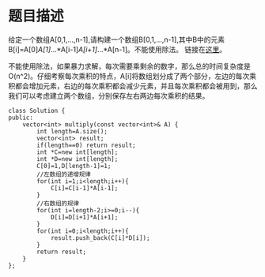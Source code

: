 # 题目描述
给定一个数组A[0,1,...,n-1],请构建一个数组B[0,1,...,n-1],其中B中的元素B[i]=A[0]*A[1]*...*A[i-1]*A[i+1]*...*A[n-1]。不能使用除法。 链接在[这里](https://www.nowcoder.com/practice/94a4d381a68b47b7a8bed86f2975db46?tpId=13&tqId=11204&tPage=3&rp=3&ru=/ta/coding-interviews&qru=/ta/coding-interviews/question-ranking)。

不能使用除法，如果暴力求解，每次需要乘剩余的数字，那么总的时间复杂度是O(n^2)。仔细考察每次乘积的特点，A[i]将数组划分成了两个部分，左边的每次乘积都会增加元素，右边的每次乘积都会减少元素，并且每次乘积都会被用到，那么我们可以考虑建立两个数组，分别保存左右两边每次乘积的结果。
```
class Solution {
public:
    vector<int> multiply(const vector<int>& A) {
        int length=A.size();
        vector<int> result;
        if(length==0) return result;
        int *C=new int[length];
        int *D=new int[length];
        C[0]=1,D[length-1]=1;
        //左数组的递增规律
        for(int i=1;i<length;i++){
            C[i]=C[i-1]*A[i-1];
        }
        //右数组的规律
        for(int i=length-2;i>=0;i--){
            D[i]=D[i+1]*A[i+1];
        }
        for(int i=0;i<length;i++){
            result.push_back(C[i]*D[i]);
        }
        return result;
    }
};
```